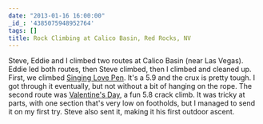 ```yaml
---
date: "2013-01-16 16:00:00"
_id_: '4385075948952764'
tags: []
title: Rock Climbing at Calico Basin, Red Rocks, NV
---
```


Steve, Eddie and I climbed two routes at Calico Basin (near Las Vegas). Eddie led both routes, then Steve climbed, then I climbed and cleaned up. First, we climbed [Singing Love Pen](http://www.mountainproject.com/v/singing-love-pen/105733040). It's a 5.9 and the crux is pretty tough. I got through it eventually, but not without a bit of hanging on the rope. The second route was [Valentine's Day](http://www.rockclimbing.com/routes/North_America/United_States/Nevada/Red_Rock_Canyon/Calico_Basin/Moderate_Mecca/Valentine_s_Day_27439.html), a fun 5.8 crack climb. It was tricky at parts, with one section that's very low on footholds, but I managed to send it on my first try. Steve also sent it, making it his first outdoor ascent.
